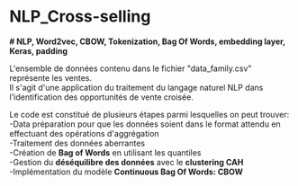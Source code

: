 # NLP_Cross-selling

__#  NLP, Word2vec, CBOW, Tokenization, Bag Of Words, embedding layer, Keras, padding__  

L'ensemble de données contenu dans le fichier "data_family.csv" représente les ventes.  
Il s'agit d'une application du traitement du langage naturel NLP dans l'identification des opportunités de vente croisée.  

Le code est constitué de plusieurs étapes parmi lesquelles on peut trouver:  
-Data préparation pour que les données soient dans le format attendu en effectuant des opérations d'aggrégation  
-Traitement des données aberrantes  
-Création de __Bag of Words__ en utilisant les quantiles  
-Gestion du __déséquilibre des données__ avec le __clustering CAH__  
-Implémentation du modèle __Continuous Bag Of Words: CBOW__
